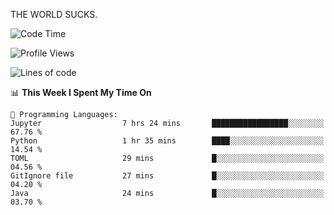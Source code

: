 THE WORLD SUCKS.

<!--START_SECTION:waka-->
![Code Time](http://img.shields.io/badge/Code%20Time-863%20hrs%2058%20mins-blue)

![Profile Views](http://img.shields.io/badge/Profile%20Views-0-blue)

![Lines of code](https://img.shields.io/badge/From%20Hello%20World%20I%27ve%20Written-868.9%20thousand%20lines%20of%20code-blue)

📊 **This Week I Spent My Time On** 

```text
💬 Programming Languages: 
Jupyter                  7 hrs 24 mins       █████████████████░░░░░░░░   67.76 % 
Python                   1 hr 35 mins        ████░░░░░░░░░░░░░░░░░░░░░   14.54 % 
TOML                     29 mins             █░░░░░░░░░░░░░░░░░░░░░░░░   04.56 % 
GitIgnore file           27 mins             █░░░░░░░░░░░░░░░░░░░░░░░░   04.20 % 
Java                     24 mins             █░░░░░░░░░░░░░░░░░░░░░░░░   03.70 % 
```


<!--END_SECTION:waka-->
